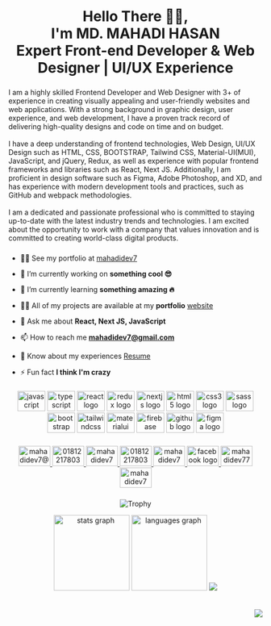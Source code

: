 <h1 align="center">Hello There 🖐🏼,<br>I'm MD. MAHADI HASAN<br>Expert Front-end Developer & Web Designer | UI/UX Experience</h1>

###

<p align="left">I am a highly skilled Frontend Developer and Web Designer with 3+ of experience in creating visually appealing and user-friendly websites and web applications. With a strong background in graphic design, user experience, and web development, I have a proven track record of delivering high-quality designs and code on time and on budget.<br><br>I have a deep understanding of frontend technologies, Web Design, UI/UX Design such as HTML, CSS, BOOTSTRAP, Tailwind CSS, Material-UI(MUI), JavaScript, and jQuery, Redux, as well as experience with popular frontend frameworks and libraries such as React, Next JS. Additionally, I am proficient in design software such as Figma, Adobe Photoshop, and XD, and has experience with modern development tools and practices, such as GitHub and webpack methodologies.<br><br>I am a dedicated and passionate professional who is committed to staying up-to-date with the latest industry trends and technologies. I am excited about the opportunity to work with a company that values innovation and is committed to creating world-class digital products.</p>

###

###

<!-- * I'm based in Comilla Bangladesh -->
* 👨‍✈️ See my portfolio at <a href="https://mahadidev7-portfolio.web.app/" target="_blank">mahadidev7</a>

- 🔭 I’m currently working on **something cool 😎**

- 🌱 I’m currently learning **something amazing 🔥**

- 👨‍💻 All of my projects are available at my **portfolio** [website](https://mahadidev7-portfolio.web.app/)

- 💬 Ask me about **React, Next JS, JavaScript**

- 📫 How to reach me **mahadidev7@gmail.com**

- 📄 Know about my experiences [Resume](https://docs.google.com/document/d/13ahC3_eN5kk03PNZpXXOEZ5Kmm-U7TCUKSz3RZucze4/edit?usp=sharing)

- ⚡ Fun fact **I think I'm crazy**

###


###

<div align="center">
  <img src="https://cdn.jsdelivr.net/gh/devicons/devicon/icons/javascript/javascript-plain.svg" height="40" width="55" alt="javascript logo"  />
  <img src="https://cdn.jsdelivr.net/gh/devicons/devicon/icons/typescript/typescript-original.svg" height="40" width="55" alt="typescript logo"  />
  <img src="https://cdn.jsdelivr.net/gh/devicons/devicon/icons/react/react-original-wordmark.svg" height="40" width="55" alt="react logo"  />
  <img src="https://cdn.jsdelivr.net/gh/devicons/devicon/icons/redux/redux-original.svg" height="40" width="55" alt="redux logo"  />
  <img src="https://cdn.jsdelivr.net/gh/devicons/devicon/icons/nextjs/nextjs-original.svg" height="40" width="55" alt="nextjs logo"  />
  <img src="https://cdn.jsdelivr.net/gh/devicons/devicon/icons/html5/html5-plain-wordmark.svg" height="40" width="55" alt="html5 logo"  />
  <img src="https://cdn.jsdelivr.net/gh/devicons/devicon/icons/css3/css3-plain-wordmark.svg" height="40" width="55" alt="css3 logo"  />
  <img src="https://cdn.jsdelivr.net/gh/devicons/devicon/icons/sass/sass-original.svg" height="40" width="55" alt="sass logo"  />
  <img src="https://cdn.jsdelivr.net/gh/devicons/devicon/icons/bootstrap/bootstrap-original.svg" height="40" width="55" alt="bootstrap logo"  />
  <img src="https://cdn.jsdelivr.net/gh/devicons/devicon/icons/tailwindcss/tailwindcss-plain.svg" height="40" width="55" alt="tailwindcss logo"  />
  <img src="https://cdn.jsdelivr.net/gh/devicons/devicon/icons/materialui/materialui-original.svg" height="40" width="55" alt="materialui logo"  />
  <img src="https://cdn.jsdelivr.net/gh/devicons/devicon/icons/firebase/firebase-plain-wordmark.svg" height="40" width="55" alt="firebase logo"  />
  <img src="https://cdn.jsdelivr.net/gh/devicons/devicon/icons/github/github-original.svg" height="40" width="55" alt="github logo"  />
  <img src="https://cdn.jsdelivr.net/gh/devicons/devicon/icons/figma/figma-original.svg" height="40" width="55" alt="figma logo"  />
</div>

###


###

<div align="center">
  <a href="https://mail.google.com/mail/u/2/#inbox?compose=GTvVlcRzDfllBWnfPQBpVkpZqRfJXWQxpsKTBzDjxknvsjXZjbfLVwJzQtKBJDrqPlCSwJwDzgQrN" target="_blank">
    <img src="https://raw.githubusercontent.com/maurodesouza/profile-readme-generator/master/src/assets/icons/social/gmail/default.svg" width="63" height="40" alt="mahadidev7@gmail.com"  />
  </a>
  <a href="01812217803" target="_blank">
    <img src="https://raw.githubusercontent.com/maurodesouza/profile-readme-generator/master/src/assets/icons/social/whatsapp/default.svg" width="63" height="40" alt="01812217803"  />
  </a>
  <a href="https://www.linkedin.com/in/mahadidev7/" target="_blank">
    <img src="https://raw.githubusercontent.com/maurodesouza/profile-readme-generator/master/src/assets/icons/social/linkedin/default.svg" width="63" height="40" alt="mahadidev7"  />
  </a>
  <a href="01812217803" target="_blank">
    <img src="https://raw.githubusercontent.com/maurodesouza/profile-readme-generator/master/src/assets/icons/social/telegram/default.svg" width="63" height="40" alt="01812217803"  />
  </a>
  <a href="https://twitter.com/mahadidev7" target="_blank">
    <img src="https://raw.githubusercontent.com/maurodesouza/profile-readme-generator/master/src/assets/icons/social/twitter/default.svg" width="63" height="40" alt="mahadidev7"  />
  </a>
  <a href="https://www.facebook.com/mahadidev77/" target="_blank">
    <img src="https://raw.githubusercontent.com/maurodesouza/profile-readme-generator/master/src/assets/icons/social/facebook/default.svg" width="63" height="40" alt="facebook logo"  />
  </a>
  <a href="https://www.instagram.com/mahadidev7/" target="_blank">
    <img src="https://raw.githubusercontent.com/maurodesouza/profile-readme-generator/master/src/assets/icons/social/instagram/default.svg" width="63" height="40" alt="mahadidev77"  />
  </a>
  <a href="https://discord.com/users/mahadidev7" target="_blank">
    <img src="https://raw.githubusercontent.com/maurodesouza/profile-readme-generator/master/src/assets/icons/social/discord/default.svg" width="63" height="40" alt="mahadidev7"  />
  </a>
</div>

###

###

<p align="center">
<img alt="Trophy" align="center" height="" src="https://github-profile-trophy.vercel.app/?username=mahadidev7&theme=dracula"/></p>

<div align="center">
  <img src="https://github-readme-stats.vercel.app/api?hide_title=false&hide_rank=false&show_icons=true&include_all_commits=true&count_private=true&disable_animations=false&theme=dracula&locale=en&hide_border=true&username=mahadidev7" height="150" alt="stats graph"  />
  <img src="https://github-readme-stats.vercel.app/api/top-langs?locale=en&hide_title=false&layout=compact&card_width=320&langs_count=5&theme=dracula&hide_border=true&username=mahadidev7" height="150" alt="languages graph"  /> 
  <a href="http://www.github.com/mahadidev7"><img src="https://github-readme-streak-stats.herokuapp.com/?user=mahadidev7&stroke=ffffff&background=282A36&ring=0891b2&fire=0891b2&currStreakNum=ffffff&currStreakLabel=0891b2&sideNums=ffffff&sideLabels=ffffff&dates=ffffff&hide_border=true" /></a>
</div>


<br clear="both">
<br clear="both">

<div align="right">
  <img src="https://visitor-badge.laobi.icu/badge?page_id=mahadidev7"  />
</div>

###
